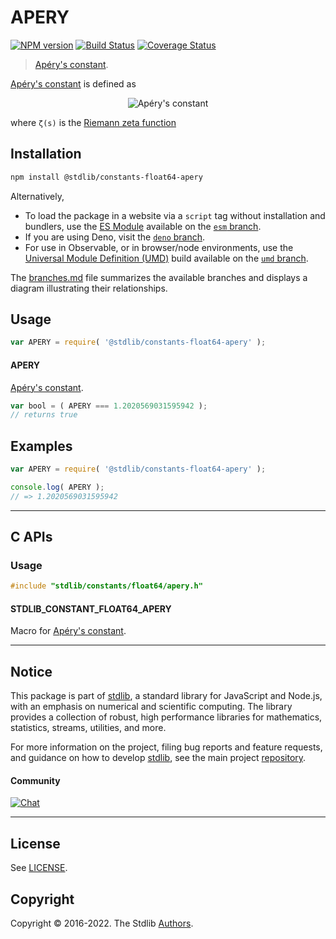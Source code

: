 <!--

@license Apache-2.0

Copyright (c) 2018 The Stdlib Authors.

Licensed under the Apache License, Version 2.0 (the "License");
you may not use this file except in compliance with the License.
You may obtain a copy of the License at

   http://www.apache.org/licenses/LICENSE-2.0

Unless required by applicable law or agreed to in writing, software
distributed under the License is distributed on an "AS IS" BASIS,
WITHOUT WARRANTIES OR CONDITIONS OF ANY KIND, either express or implied.
See the License for the specific language governing permissions and
limitations under the License.

-->

# APERY

[![NPM version][npm-image]][npm-url] [![Build Status][test-image]][test-url] [![Coverage Status][coverage-image]][coverage-url] <!-- [![dependencies][dependencies-image]][dependencies-url] -->

> [Apéry's constant][apery-constant].

<section class="intro">

[Apéry's constant][apery-constant] is defined as

<!-- <equation class="equation" label="eq:apery_constant" align="center" raw="\zeta(3) = \sum_{n=1}^\infty \frac{1}{n^3} = \lim_{n\to\infty} \biggl(\frac{1}{1^3} + \frac{1}{2^3} + \cdots + \frac{1}{n^3}\biggr)" alt="Apéry's constant"> -->

<div class="equation" align="center" data-raw-text="\zeta(3) = \sum_{n=1}^\infty \frac{1}{n^3} = \lim_{n\to\infty} \biggl(\frac{1}{1^3} + \frac{1}{2^3} + \cdots + \frac{1}{n^3}\biggr)" data-equation="eq:apery_constant">
    <img src="https://cdn.jsdelivr.net/gh/stdlib-js/stdlib@6e1cf583c4854b3d982f22f361f53a30c9f552dc/lib/node_modules/@stdlib/constants/float64/apery/docs/img/equation_apery_constant.svg" alt="Apéry's constant">
    <br>
</div>

<!-- </equation> -->

where `ζ(s)` is the [Riemann zeta function][@stdlib/math/base/special/riemann-zeta]

</section>

<!-- /.intro -->

<section class="installation">

## Installation

```bash
npm install @stdlib/constants-float64-apery
```

Alternatively,

-   To load the package in a website via a `script` tag without installation and bundlers, use the [ES Module][es-module] available on the [`esm` branch][esm-url].
-   If you are using Deno, visit the [`deno` branch][deno-url].
-   For use in Observable, or in browser/node environments, use the [Universal Module Definition (UMD)][umd] build available on the [`umd` branch][umd-url].

The [branches.md][branches-url] file summarizes the available branches and displays a diagram illustrating their relationships.

</section>

<section class="usage">

## Usage

```javascript
var APERY = require( '@stdlib/constants-float64-apery' );
```

#### APERY

[Apéry's constant][apery-constant].

```javascript
var bool = ( APERY === 1.2020569031595942 );
// returns true
```

</section>

<!-- /.usage -->

<section class="examples">

## Examples

<!-- TODO: better example -->

<!-- eslint no-undef: "error" -->

```javascript
var APERY = require( '@stdlib/constants-float64-apery' );

console.log( APERY );
// => 1.2020569031595942
```

</section>

<!-- /.examples -->

<!-- C interface documentation. -->

* * *

<section class="c">

## C APIs

<!-- Section to include introductory text. Make sure to keep an empty line after the intro `section` element and another before the `/section` close. -->

<section class="intro">

</section>

<!-- /.intro -->

<!-- C usage documentation. -->

<section class="usage">

### Usage

```c
#include "stdlib/constants/float64/apery.h"
```

#### STDLIB_CONSTANT_FLOAT64_APERY

Macro for [Apéry's constant][apery-constant].

</section>

<!-- /.usage -->

<!-- C API usage notes. Make sure to keep an empty line after the `section` element and another before the `/section` close. -->

<section class="notes">

</section>

<!-- /.notes -->

<!-- C API usage examples. -->

<section class="examples">

</section>

<!-- /.examples -->

</section>

<!-- /.c -->

<!-- Section for related `stdlib` packages. Do not manually edit this section, as it is automatically populated. -->

<section class="related">

</section>

<!-- /.related -->

<!-- Section for all links. Make sure to keep an empty line after the `section` element and another before the `/section` close. -->


<section class="main-repo" >

* * *

## Notice

This package is part of [stdlib][stdlib], a standard library for JavaScript and Node.js, with an emphasis on numerical and scientific computing. The library provides a collection of robust, high performance libraries for mathematics, statistics, streams, utilities, and more.

For more information on the project, filing bug reports and feature requests, and guidance on how to develop [stdlib][stdlib], see the main project [repository][stdlib].

#### Community

[![Chat][chat-image]][chat-url]

---

## License

See [LICENSE][stdlib-license].


## Copyright

Copyright &copy; 2016-2022. The Stdlib [Authors][stdlib-authors].

</section>

<!-- /.stdlib -->

<!-- Section for all links. Make sure to keep an empty line after the `section` element and another before the `/section` close. -->

<section class="links">

[npm-image]: http://img.shields.io/npm/v/@stdlib/constants-float64-apery.svg
[npm-url]: https://npmjs.org/package/@stdlib/constants-float64-apery

[test-image]: https://github.com/stdlib-js/constants-float64-apery/actions/workflows/test.yml/badge.svg?branch=main
[test-url]: https://github.com/stdlib-js/constants-float64-apery/actions/workflows/test.yml?query=branch:main

[coverage-image]: https://img.shields.io/codecov/c/github/stdlib-js/constants-float64-apery/main.svg
[coverage-url]: https://codecov.io/github/stdlib-js/constants-float64-apery?branch=main

<!--

[dependencies-image]: https://img.shields.io/david/stdlib-js/constants-float64-apery.svg
[dependencies-url]: https://david-dm.org/stdlib-js/constants-float64-apery/main

-->

[chat-image]: https://img.shields.io/gitter/room/stdlib-js/stdlib.svg
[chat-url]: https://gitter.im/stdlib-js/stdlib/

[stdlib]: https://github.com/stdlib-js/stdlib

[stdlib-authors]: https://github.com/stdlib-js/stdlib/graphs/contributors

[umd]: https://github.com/umdjs/umd
[es-module]: https://developer.mozilla.org/en-US/docs/Web/JavaScript/Guide/Modules

[deno-url]: https://github.com/stdlib-js/constants-float64-apery/tree/deno
[umd-url]: https://github.com/stdlib-js/constants-float64-apery/tree/umd
[esm-url]: https://github.com/stdlib-js/constants-float64-apery/tree/esm
[branches-url]: https://github.com/stdlib-js/constants-float64-apery/blob/main/branches.md

[stdlib-license]: https://raw.githubusercontent.com/stdlib-js/constants-float64-apery/main/LICENSE

[apery-constant]: https://en.wikipedia.org/wiki/Ap%C3%A9ry%27s_constant

[@stdlib/math/base/special/riemann-zeta]: https://github.com/stdlib-js/math-base-special-riemann-zeta

</section>

<!-- /.links -->
